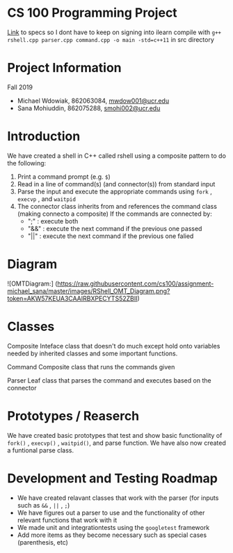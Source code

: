 # CS 100 Programming Project

[Link](https://docs.google.com/document/d/1s2KtW2oBfghC4v9x3tm3DPjYiKK5R0QllsNlExJ0rt4/edit) to specs so I dont have to keep on signing into ilearn
compile with `g++ rshell.cpp parser.cpp command.cpp -o main -std=c++11` in src directory

<h1> Project Information </h1>
Fall 2019

* Michael Wdowiak, 862063084, mwdow001@ucr.edu 
* Sana Mohiuddin, 862075288, smohi002@ucr.edu

<h1> Introduction </h1>
We have created a shell in C++ called rshell using a composite pattern to do the following: 

1. Print a command prompt (e.g. `$`)
2. Read in a line of command(s) (and connector(s)) from standard input
3. Parse the input and execute the appropriate commands using `fork` , `execvp` , and `waitpid` 
4. The connector class inherits from and references the command class (making connecto a composite) If the commands are connected by:
    * ";" : execute both
    * "&&" :  execute the next command if the previous one passed
    * "||" : execute the next command if the previous one falied

<h1> Diagram </h1>

![OMTDiagram:] (https://raw.githubusercontent.com/cs100/assignment-michael_sana/master/images/RShell_OMT_Diagram.png?token=AKW57KEUA3CAAIRBXPECYTS52ZBII)
<h1> Classes </h1>

Composite
Inteface class that doesn't do much except hold onto variables needed by inherited classes and some important functions.

Command
Composite class that runs the commands given

Parser
Leaf class that parses the command and executes based on the connector

<h1> Prototypes / Reaserch </h1>

We have created basic prototypes that test and show basic functionality of `fork()` , `execvp()` , `waitpid()`, and parse function.
We have also now created a funtional parse class.

<h1> Development and Testing Roadmap </h1>

* We have created relavant classes that work with the parser (for inputs such as `&&` , `||` , `;`)
* We have figures out a parser to use and the functionality of other relevant functions that work with it
* We made unit and integrationtests using the `googletest` framework
* Add more items as they become necessary such as special cases (parenthesis, etc)
